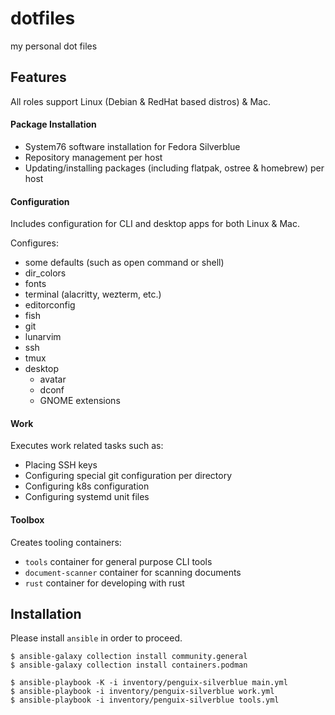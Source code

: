 dotfiles
========

my personal dot files

## Features

All roles support Linux (Debian & RedHat based distros) & Mac.

#### Package Installation

* System76 software installation for Fedora Silverblue
* Repository management per host
* Updating/installing packages (including flatpak, ostree & homebrew) per host

#### Configuration

Includes configuration for CLI and desktop apps for both Linux & Mac.

Configures:

* some defaults (such as open command or shell)
* dir_colors
* fonts
* terminal (alacritty, wezterm, etc.)
* editorconfig
* fish
* git
* lunarvim
* ssh
* tmux
* desktop
  * avatar
  * dconf
  * GNOME extensions

#### Work

Executes work related tasks such as:

* Placing SSH keys
* Configuring special git configuration per directory
* Configuring k8s configuration
* Configuring systemd unit files

#### Toolbox

Creates tooling containers:

* `tools` container for general purpose CLI tools
* `document-scanner` container for scanning documents
* `rust` container for developing with rust

## Installation

Please install `ansible` in order to proceed.

```
$ ansible-galaxy collection install community.general
$ ansible-galaxy collection install containers.podman

$ ansible-playbook -K -i inventory/penguix-silverblue main.yml
$ ansible-playbook -i inventory/penguix-silverblue work.yml
$ ansible-playbook -i inventory/penguix-silverblue tools.yml
```
